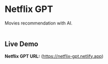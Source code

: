 # Netflix GPT
Movies recommendation with AI.<br/><br/>
## Live Demo
**Netflix GPT URL:** (https://netflix-gpt.netlify.app)



